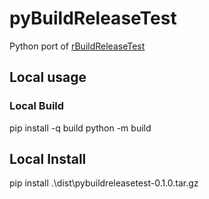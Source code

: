 # pyBuildReleaseTest

Python port of [rBuildReleaseTest](https://github.com/nik01010/rBuildReleaseTest)

## Local usage
### Local Build
pip install -q build
python -m build

## Local Install
pip install .\dist\pybuildreleasetest-0.1.0.tar.gz
